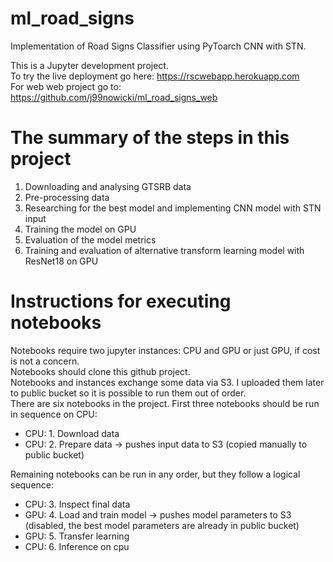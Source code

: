 # ml_road_signs

Implementation of Road Signs Classifier using PyToarch CNN with STN. 

This is a Jupyter development project. <br>
To try the live deployment go here: https://rscwebapp.herokuapp.com <br>
For web web project go to: https://github.com/j99nowicki/ml_road_signs_web <br>

# The summary of the steps in this project

1.	Downloading and analysing GTSRB data
2.	Pre-processing data
3.	Researching for the best model and implementing CNN model with STN input
4.	Training the model on GPU
5.	Evaluation of the model metrics
6.	Training and evaluation of alternative transform learning model with ResNet18 on GPU

# Instructions for executing notebooks

Notebooks require two jupyter instances: CPU and GPU or just GPU, if cost is not a concern.
<br>
Notebooks should clone this github project. 
<br>
Notebooks and instances exchange some data via S3. I uploaded them later to public bucket so it is possible to run them out of order.
<br>
There are six notebooks in the project. First three notebooks should be run in sequence on CPU:

* CPU: 	1. Download data
* CPU: 	2. Prepare data 		-> pushes input data to S3 (copied manually to public bucket)

Remaining notebooks can be run in any order, but they follow a logical sequence:

* CPU: 	3. Inspect final data 	
* GPU: 	4. Load and train model -> pushes model parameters to S3 (disabled, the best	model parameters are already in public bucket)
* GPU: 	5. Transfer learning	
* CPU: 	6. Inference on cpu	
